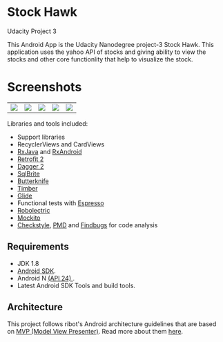 # Stock Hawk 
Udacity Project 3

This Android App is the Udacity Nanodegree project-3 Stock Hawk. This application uses the yahoo API of stocks and giving ability to view the stocks and other core  functionlity that help to visualize the stock.

# Screenshots
<table>
  <tr>
    <td><img src="https://raw.githubusercontent.com/therajanmaurya/Stock-Hawk/master/screenshots/s1.png"></td>
    <td><img src="https://raw.githubusercontent.com/therajanmaurya/Stock-Hawk/master/screenshots/s2.png"></td>
    <td><img src="https://raw.githubusercontent.com/therajanmaurya/Stock-Hawk/master/screenshots/s3.png"></td>
    <td><img src="https://raw.githubusercontent.com/therajanmaurya/Stock-Hawk/master/screenshots/s5.png"></td>
    <td><img src="https://raw.githubusercontent.com/therajanmaurya/Stock-Hawk/master/screenshots/s4.png"></td>
  </tr>
</table>

Libraries and tools included:

- Support libraries
- RecyclerViews and CardViews 
- [RxJava](https://github.com/ReactiveX/RxJava) and [RxAndroid](https://github.com/ReactiveX/RxAndroid) 
- [Retrofit 2](http://square.github.io/retrofit/)
- [Dagger 2](http://google.github.io/dagger/)
- [SqlBrite](https://github.com/square/sqlbrite)
- [Butterknife](https://github.com/JakeWharton/butterknife)
- [Timber](https://github.com/JakeWharton/timber)
- [Glide](https://github.com/bumptech/glide)
- Functional tests with [Espresso](https://google.github.io/android-testing-support-library/docs/espresso/index.html)
- [Robolectric](http://robolectric.org/)
- [Mockito](http://mockito.org/)
- [Checkstyle](http://checkstyle.sourceforge.net/), [PMD](https://pmd.github.io/) and [Findbugs](http://findbugs.sourceforge.net/) for code analysis

## Requirements

- JDK 1.8
- [Android SDK](http://developer.android.com/sdk/index.html).
- Android N [(API 24) ](http://developer.android.com/tools/revisions/platforms.html).
- Latest Android SDK Tools and build tools.


## Architecture

This project follows ribot's Android architecture guidelines that are based on [MVP (Model View Presenter)](https://en.wikipedia.org/wiki/Model%E2%80%93view%E2%80%93presenter). Read more about them [here](https://github.com/ribot/android-guidelines/blob/master/architecture_guidelines/android_architecture.md). 
